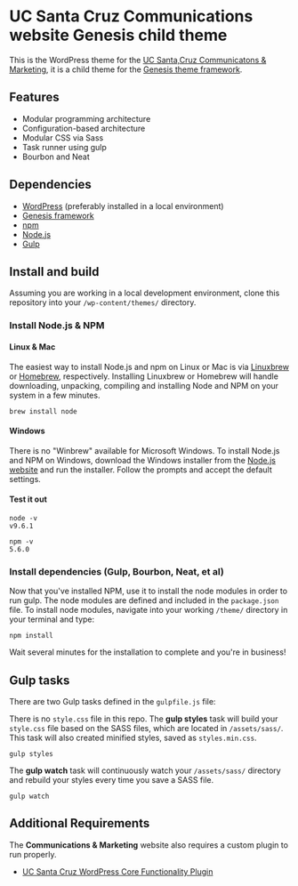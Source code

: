 # UC Santa Cruz Communications website Genesis child theme

This is the WordPress theme for the [UC Santa,Cruz Communicatons & Marketing](https://communications.ucsc.edu/), it is a child theme for the [Genesis theme framework](http://my.studiopress.com/themes/genesis/).

## Features

- Modular programming architecture
- Configuration-based architecture
- Modular CSS via Sass
- Task runner using gulp
- Bourbon and Neat

## Dependencies

- [WordPress](https://wordpress.org/download/) (preferably installed in a local environment)
- [Genesis framework](http://my.studiopress.com/themes/genesis/)
- [npm](https://www.npmjs.com/)
- [Node.js](https://nodejs.org/en/)
- [Gulp](https://gulpjs.com/)

## Install and build

Assuming you are working in a local development environment, clone this repository into your `/wp-content/themes/` directory.

### Install Node.js & NPM

#### Linux & Mac

The easiest way to install Node.js and npm on Linux or Mac is via [Linuxbrew](http://linuxbrew.sh/) or [Homebrew](https://brew.sh/), respectively. Installing Linuxbrew or Homebrew will handle downloading, unpacking, compiling and installing Node and NPM on your system in a few minutes.

```console
brew install node
```

#### Windows

There is no "Winbrew" available for Microsoft Windows. To install Node.js and NPM on Windows, download the Windows installer from the [Node.js website](https://nodejs.org/en/) and run the installer. Follow the prompts and accept the default settings.

#### Test it out

```console
node -v
v9.6.1
```

```console
npm -v
5.6.0
```

### Install dependencies (Gulp, Bourbon, Neat, et al)

Now that you've installed NPM, use it to install the node modules in order to run gulp. The node modules are defined and included in the `package.json` file. To install node modules, navigate into your working `/theme/` directory in your terminal and type:

```console
npm install
```

Wait several minutes for the installation to complete and you're in business!

## Gulp tasks

There are two Gulp tasks defined in the `gulpfile.js` file:

There is no `style.css` file in this repo. The **gulp styles** task will build your `style.css` file based on the SASS files, which are located in `/assets/sass/`. This task will also created minified styles, saved as `styles.min.css`.

```console
gulp styles
```

The **gulp watch** task will continuously watch your `/assets/sass/` directory and rebuild your styles every time you save a SASS file.

```console
gulp watch
```

## Additional Requirements

The **Communications & Marketing** website also requires a custom plugin to run properly.

- [UC Santa Cruz WordPress Core Functionality Plugin](https://github.com/Herm71/ucsc-core-functionality-plugin/tree/master)